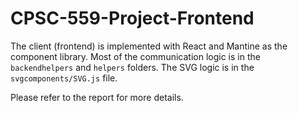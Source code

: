 # CPSC-559-Project-Frontend

The client (frontend) is implemented with React and Mantine as the component library. Most of the communication logic is in the `backendhelpers` and `helpers` folders. The SVG logic is in the `svgcomponents/SVG.js` file.

Please refer to the report for more details.
